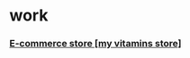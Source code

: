 # work

<h3><a href="http://office.h3techs.com/parkash/template1/index.php">E-commerce store [my vitamins store]<a/><h3/>
  
